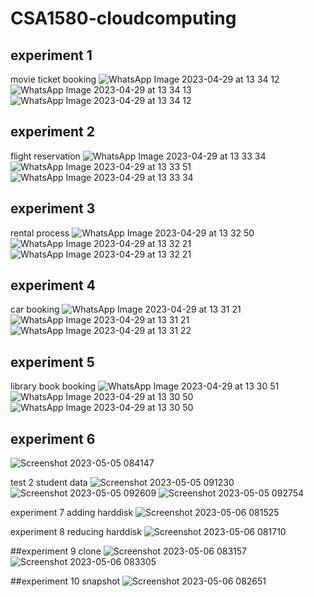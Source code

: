 # CSA1580-cloudcomputing

## experiment 1
movie ticket booking
![WhatsApp Image 2023-04-29 at 13 34 12](https://user-images.githubusercontent.com/115144239/235292110-93cf9cb2-3ef9-49c0-94e3-25404c137799.jpg)
![WhatsApp Image 2023-04-29 at 13 34 13](https://user-images.githubusercontent.com/115144239/235292123-55a6a9d0-690d-4c29-aa16-db4fc0447ed1.jpg)
![WhatsApp Image 2023-04-29 at 13 34 12](https://user-images.githubusercontent.com/115144239/235292131-93823d80-7439-4fe8-ae52-de2fbf277e94.jpg)

## experiment 2
flight reservation
![WhatsApp Image 2023-04-29 at 13 33 34](https://user-images.githubusercontent.com/115144239/235292156-04692c36-04f3-4247-9d37-c035ef65ebce.jpg)
![WhatsApp Image 2023-04-29 at 13 33 51](https://user-images.githubusercontent.com/115144239/235292166-617a3a6c-fa0d-4d9e-aecf-eeab9e0f8af2.jpg)
![WhatsApp Image 2023-04-29 at 13 33 34](https://user-images.githubusercontent.com/115144239/235292170-59b7f711-09fd-48f4-b075-bf284bffcf21.jpg)

## experiment 3
rental process
![WhatsApp Image 2023-04-29 at 13 32 50](https://user-images.githubusercontent.com/115144239/235292255-693419a2-29bb-4247-853c-0bcb48a2722d.jpg)
![WhatsApp Image 2023-04-29 at 13 32 21](https://user-images.githubusercontent.com/115144239/235292278-ec121390-b635-4eeb-8039-197de7c2a651.jpg)
![WhatsApp Image 2023-04-29 at 13 32 21](https://user-images.githubusercontent.com/115144239/235292267-1a5e6f6b-00e3-4643-b434-3ee0722226ec.jpg)

## experiment 4
car booking
![WhatsApp Image 2023-04-29 at 13 31 21](https://user-images.githubusercontent.com/115144239/235292355-b04c910c-1da0-4b68-bbff-22b1e4a61519.jpg)
![WhatsApp Image 2023-04-29 at 13 31 21](https://user-images.githubusercontent.com/115144239/235292364-8fce9674-0f09-4fe5-9296-4a3049badfca.jpg)
![WhatsApp Image 2023-04-29 at 13 31 22](https://user-images.githubusercontent.com/115144239/235292372-19d37c8a-33fa-4a80-8cfa-953b76a285f7.jpg)

## experiment 5
library book booking
![WhatsApp Image 2023-04-29 at 13 30 51](https://user-images.githubusercontent.com/115144239/235292389-d5891714-2964-4733-ade9-2665bef0df80.jpg)
![WhatsApp Image 2023-04-29 at 13 30 50](https://user-images.githubusercontent.com/115144239/235292397-d748aac5-b4df-4b0f-a3ef-a201e69a5ff5.jpg)
![WhatsApp Image 2023-04-29 at 13 30 50](https://user-images.githubusercontent.com/115144239/235292408-9085f137-b855-4cd5-b62a-c0720dd59713.jpg)
  
  ## experiment 6
  ![Screenshot 2023-05-05 084147](https://user-images.githubusercontent.com/115144239/236370914-6a9d5e6d-f9d9-49b3-9ff4-4dd35a992023.png)

test 2
student data
![Screenshot 2023-05-05 091230](https://user-images.githubusercontent.com/115144239/236373918-e8765501-85e8-4665-8fde-c342a4829c7c.png)
![Screenshot 2023-05-05 092609](https://user-images.githubusercontent.com/115144239/236374778-f2efe314-92aa-41e2-8304-c04d645ec926.png)
![Screenshot 2023-05-05 092754](https://user-images.githubusercontent.com/115144239/236374947-32dfb9ee-b764-4003-9089-16a714e3e859.png)

experiment 7
adding harddisk
![Screenshot 2023-05-06 081525](https://user-images.githubusercontent.com/115144239/236594564-cb76cf53-da4a-4b7f-93c6-883be7214b4d.png)

experiment 8
reducing harddisk
![Screenshot 2023-05-06 081710](https://user-images.githubusercontent.com/115144239/236594708-7c87771e-1951-489f-adab-7737fa7bf71d.png)
 
 ##experiment 9
clone
![Screenshot 2023-05-06 083157](https://user-images.githubusercontent.com/115144239/236595284-2607875f-156f-47e8-8b04-1916fe435095.png)
![Screenshot 2023-05-06 083305](https://user-images.githubusercontent.com/115144239/236595297-82de36ee-a591-457a-b719-ec563ed6c308.png)

##experiment 10
snapshot
![Screenshot 2023-05-06 082651](https://user-images.githubusercontent.com/115144239/236595096-fe455dcb-71a1-4d70-9759-aff2b0b00823.png)






